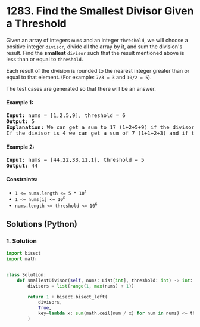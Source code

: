 # 1283. Find the Smallest Divisor Given a Threshold
Given an array of integers `nums` and an integer `threshold`, we will choose a positive integer `divisor`, divide all the array by it, and sum the division's result. Find the **smallest** `divisor` such that the result mentioned above is less than or equal to `threshold`.

Each result of the division is rounded to the nearest integer greater than or equal to that element. (For example: `7/3 = 3` and `10/2 = 5`).

The test cases are generated so that there will be an answer.

#### Example 1:
<pre>
<strong>Input:</strong> nums = [1,2,5,9], threshold = 6
<strong>Output:</strong> 5
<strong>Explanation:</strong> We can get a sum to 17 (1+2+5+9) if the divisor is 1.
If the divisor is 4 we can get a sum of 7 (1+1+2+3) and if the divisor is 5 the sum will be 5 (1+1+1+2).
</pre>

#### Example 2:
<pre>
<strong>Input:</strong> nums = [44,22,33,11,1], threshold = 5
<strong>Output:</strong> 44
</pre>

#### Constraints:
* <code>1 <= nums.length <= 5 * 10<sup>4</sup></code>
* <code>1 <= nums[i] <= 10<sup>6</sup></code>
* <code>nums.length <= threshold <= 10<sup>6</sup></code>

## Solutions (Python)

### 1. Solution
```Python
import bisect
import math


class Solution:
    def smallestDivisor(self, nums: List[int], threshold: int) -> int:
        divisors = list(range(1, max(nums) + 1))

        return 1 + bisect.bisect_left(
            divisors,
            True,
            key=lambda x: sum(math.ceil(num / x) for num in nums) <= threshold
        )
```
